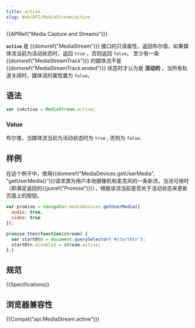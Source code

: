 ```yaml
---
title: active
slug: Web/API/MediaStream/active
---
```

{{APIRef("Media Capture and Streams")}}

**`active`** 是 {{domxref("MediaStream")}} 接口的只读属性，返回布尔值，如果媒体流当前为活动状态时，返回 `true` ，否则返回 `false`。 至少有一条 {{domxref("MediaStreamTrack")}} 的媒体流不是{{domxref("MediaStreamTrack.ended")}} 状态时才认为是 **活动的** 。当所有轨道关闭时，媒体流的属性置为 `false`。

## 语法

```js
var isActive = MediaStream.active;
```

### Value

布尔值，当媒体流当前为活动状态时为 `true` ; 否则为 `false`.

## 样例

在这个例子中，使用{{domxref("MediaDevices.getUserMedia", "getUserMedia()")}}请求源为用户本地摄像机和麦克风的一条新流，当流可用时（即满足返回的{{jsxref("Promise")}}），根据该流当前是否处于活动状态来更新页面上的按钮。

```js
var promise = navigator.mediaDevices.getUserMedia({
  audio: true,
  video: true
});

promise.then(function(stream) {
  var startBtn = document.querySelector('#startBtn');
  startBtn.disabled = stream.active;
};)
```

## 规范

{{Specifications}}

## 浏览器兼容性

{{Compat("api.MediaStream.active")}}
